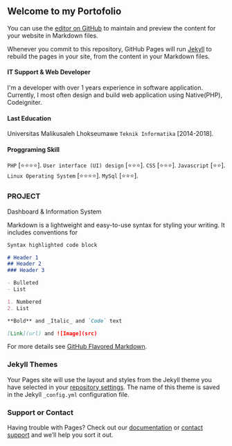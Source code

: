 ## Welcome to my Portofolio

You can use the [editor on GitHub](https://github.com/yulisafrizall/yulisafrizall.github.io/edit/master/README.md) to maintain and preview the content for your website in Markdown files.

Whenever you commit to this repository, GitHub Pages will run [Jekyll](https://jekyllrb.com/) to rebuild the pages in your site, from the content in your Markdown files.

#### IT Support & Web Developer
I'm a developer with over 1 years experience in software application. Currently, I most often design and build web application using Native(PHP), Codeigniter.

#### Last Education
Universitas Malikusaleh Lhokseumawe 
`Teknik Informatika` [2014-2018].

#### Proggraming Skill
`PHP` [⭐⭐⭐⭐].
`User interface (UI) design` [⭐⭐⭐].
`CSS` [⭐⭐⭐].
`Javascript` [⭐⭐].
`Linux Operating System` [⭐⭐⭐⭐].
`MySql` [⭐⭐⭐].


### PROJECT
Dashboard & Information System


Markdown is a lightweight and easy-to-use syntax for styling your writing. It includes conventions for

```markdown
Syntax highlighted code block

# Header 1
## Header 2
### Header 3

- Bulleted
- List

1. Numbered
2. List

**Bold** and _Italic_ and `Code` text

[Link](url) and ![Image](src)
```

For more details see [GitHub Flavored Markdown](https://guides.github.com/features/mastering-markdown/).

### Jekyll Themes

Your Pages site will use the layout and styles from the Jekyll theme you have selected in your [repository settings](https://github.com/yulisafrizall/yulisafrizall.github.io/settings). The name of this theme is saved in the Jekyll `_config.yml` configuration file.

### Support or Contact

Having trouble with Pages? Check out our [documentation](https://help.github.com/categories/github-pages-basics/) or [contact support](https://github.com/contact) and we’ll help you sort it out.
